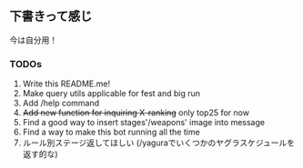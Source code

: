 ## 下書きって感じ
今は自分用！

### TODOs
1. Write this README.me!
2. Make query utils applicable for fest and big run
3. Add /help command
4. ~~Add new function for inquiring X-ranking~~ only top25 for now
5. Find a good way to insert stages'/weapons' image into message
6. Find a way to make this bot running all the time
7. ルール別ステージ返してほしい (/yaguraでいくつかのヤグラスケジュールを返す的な)
